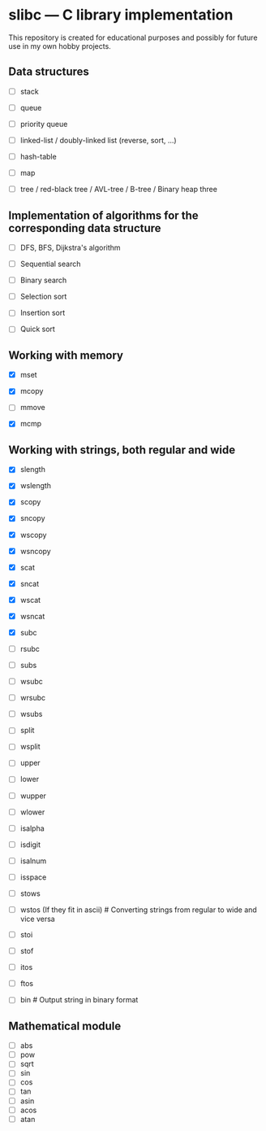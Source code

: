# slibc — C library implementation

This repository is created for educational purposes and possibly for future use in my own hobby projects.


## Data structures
- [ ] stack
- [ ] queue
- [ ] priority queue
- [ ] linked-list / doubly-linked list (reverse, sort, ...)
- [ ] hash-table
- [ ] map
- [ ] tree / red-black tree / AVL-tree / B-tree / Binary heap three


## Implementation of algorithms for the corresponding data structure
- [ ] DFS, BFS, Dijkstra's algorithm
- [ ] Sequential search
- [ ] Binary search
- [ ] Selection sort
- [ ] Insertion sort
- [ ] Quick sort


##  Working with memory
- [x] mset
- [x] mcopy
- [ ] mmove
- [x] mcmp


## Working with strings, both regular and wide
- [x] slength
- [x] wslength
- [x] scopy
- [x] sncopy
- [x] wscopy
- [x] wsncopy
- [x] scat
- [x] sncat
- [x] wscat
- [x] wsncat
- [x] subc
- [ ] rsubc
- [ ] subs
- [ ] wsubc
- [ ] wrsubc
- [ ] wsubs
- [ ] split
- [ ] wsplit
- [ ] upper
- [ ] lower
- [ ] wupper
- [ ] wlower
- [ ] isalpha
- [ ] isdigit
- [ ] isalnum
- [ ] isspace
- [ ] stows
- [ ] wstos (If they fit in ascii) # Converting strings from regular to wide and vice versa
- [ ] stoi
- [ ] stof
- [ ] itos
- [ ] ftos
- [ ] bin # Output string in binary format


## Mathematical module
- [ ] abs
- [ ] pow
- [ ] sqrt 
- [ ] sin
- [ ] cos
- [ ] tan
- [ ] asin
- [ ] acos
- [ ] atan
